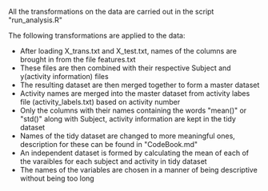 All the transformations on the data are carried out in the script "run_analysis.R"

The following transformations are applied to the data:
* After loading X_trans.txt and X_test.txt, names of the columns are brought in from the file features.txt
* These files are then combined with their respective Subject and y(activity information) files
* The resulting dataset are then merged together to form a master dataset
* Activity names are merged into the master dataset from activity labes file (activity_labels.txt) based on activity number
* Only the columns with their names containing the words "mean()" or "std()" along with Subject, activity information are kept in the tidy dataset
* Names of the tidy dataset are changed to more meaningful ones, description for these can be found in "CodeBook.md"
* An independent dataset is formed by calculating the mean of each of the varaibles for each subject and activity in tidy dataset
* The names of the variables are chosen in a manner of being descriptive without being too long
